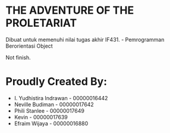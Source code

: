 # THE ADVENTURE OF THE PROLETARIAT

Dibuat untuk memenuhi nilai tugas akhir IF431. - Pemrogramman Berorientasi Object

Not finish.

# Proudly Created By:

- I. Yudhistira Indrawan  - 00000016442
- Neville Budiman         - 00000017642
- Phili Stanlee           - 00000017649
- Kevin                   - 00000017639
- Efraim Wijaya           - 00000016880
